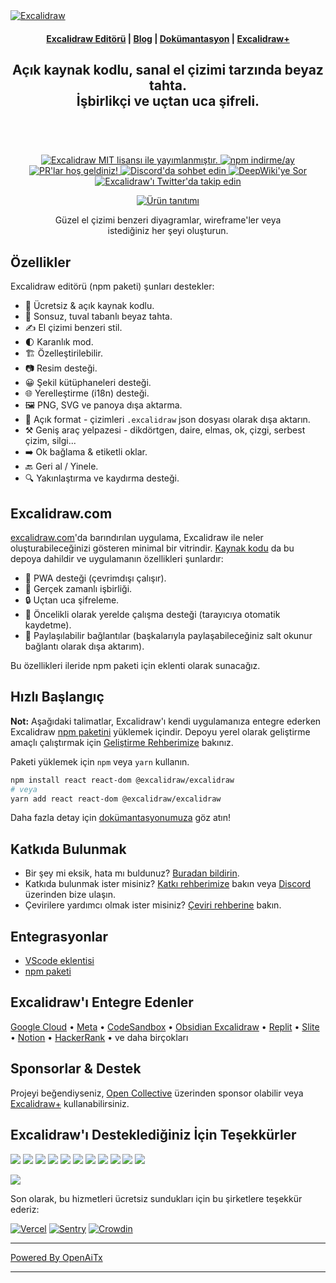 <a href="https://excalidraw.com/" target="_blank" rel="noopener">
  <picture>
    <source media="(prefers-color-scheme: dark)" alt="Excalidraw" srcset="https://excalidraw.nyc3.cdn.digitaloceanspaces.com/github/excalidraw_github_cover_2_dark.png" />
    <img alt="Excalidraw" src="https://excalidraw.nyc3.cdn.digitaloceanspaces.com/github/excalidraw_github_cover_2.png" />
  </picture>
</a>

<h4 align="center">
  <a href="https://excalidraw.com">Excalidraw Editörü</a> |
  <a href="https://plus.excalidraw.com/blog">Blog</a> |
  <a href="https://docs.excalidraw.com">Dokümantasyon</a> |
  <a href="https://plus.excalidraw.com">Excalidraw+</a>
</h4>

<div align="center">
  <h2>
    Açık kaynak kodlu, sanal el çizimi tarzında beyaz tahta. </br>
    İşbirlikçi ve uçtan uca şifreli. </br>
  <br />
  </h2>
</div>

<br />
<p align="center">
  <a href="https://github.com/excalidraw/excalidraw/blob/master/LICENSE">
    <img alt="Excalidraw MIT lisansı ile yayımlanmıştır." src="https://img.shields.io/badge/license-MIT-blue.svg"  />
  </a>
  <a href="https://www.npmjs.com/package/@excalidraw/excalidraw">
    <img alt="npm indirme/ay" src="https://img.shields.io/npm/dm/@excalidraw/excalidraw"  />
  </a>
  <a href="https://docs.excalidraw.com/docs/introduction/contributing">
    <img alt="PR'lar hoş geldiniz!" src="https://img.shields.io/badge/PRs-welcome-brightgreen.svg?style=flat"  />
  </a>
  <a href="https://discord.gg/UexuTaE">
    <img alt="Discord'da sohbet edin" src="https://img.shields.io/discord/723672430744174682?color=738ad6&label=Chat%20on%20Discord&logo=discord&logoColor=ffffff&widge=false"/>
  </a>
  <a href="https://deepwiki.com/excalidraw/excalidraw">
    <img alt="DeepWiki'ye Sor" src="https://deepwiki.com/badge.svg" />
  </a>
  <a href="https://twitter.com/excalidraw">
    <img alt="Excalidraw'ı Twitter'da takip edin" src="https://img.shields.io/twitter/follow/excalidraw.svg?label=follow+@excalidraw&style=social&logo=twitter"/>
  </a>
</p>

<div align="center">
  <figure>
    <a href="https://excalidraw.com" target="_blank" rel="noopener">
      <img src="https://excalidraw.nyc3.cdn.digitaloceanspaces.com/github%2Fproduct_showcase.png" alt="Ürün tanıtımı" />
    </a>
    <figcaption>
      <p align="center">
        Güzel el çizimi benzeri diyagramlar, wireframe'ler veya istediğiniz her şeyi oluşturun.
      </p>
    </figcaption>
  </figure>
</div>

## Özellikler

Excalidraw editörü (npm paketi) şunları destekler:

- 💯&nbsp;Ücretsiz & açık kaynak kodlu.
- 🎨&nbsp;Sonsuz, tuval tabanlı beyaz tahta.
- ✍️&nbsp;El çizimi benzeri stil.
- 🌓&nbsp;Karanlık mod.
- 🏗️&nbsp;Özelleştirilebilir.
- 📷&nbsp;Resim desteği.
- 😀&nbsp;Şekil kütüphaneleri desteği.
- 🌐&nbsp;Yerelleştirme (i18n) desteği.
- 🖼️&nbsp;PNG, SVG ve panoya dışa aktarma.
- 💾&nbsp;Açık format - çizimleri `.excalidraw` json dosyası olarak dışa aktarın.
- ⚒️&nbsp;Geniş araç yelpazesi - dikdörtgen, daire, elmas, ok, çizgi, serbest çizim, silgi...
- ➡️&nbsp;Ok bağlama & etiketli oklar.
- 🔙&nbsp;Geri al / Yinele.
- 🔍&nbsp;Yakınlaştırma ve kaydırma desteği.

## Excalidraw.com

[excalidraw.com](https://excalidraw.com)'da barındırılan uygulama, Excalidraw ile neler oluşturabileceğinizi gösteren minimal bir vitrindir. [Kaynak kodu](https://github.com/excalidraw/excalidraw/tree/master/excalidraw-app) da bu depoya dahildir ve uygulamanın özellikleri şunlardır:

- 📡&nbsp;PWA desteği (çevrimdışı çalışır).
- 🤼&nbsp;Gerçek zamanlı işbirliği.
- 🔒&nbsp;Uçtan uca şifreleme.
- 💾&nbsp;Öncelikli olarak yerelde çalışma desteği (tarayıcıya otomatik kaydetme).
- 🔗&nbsp;Paylaşılabilir bağlantılar (başkalarıyla paylaşabileceğiniz salt okunur bağlantı olarak dışa aktarım).

Bu özellikleri ileride npm paketi için eklenti olarak sunacağız.

## Hızlı Başlangıç

**Not:** Aşağıdaki talimatlar, Excalidraw'ı kendi uygulamanıza entegre ederken Excalidraw [npm paketini](https://www.npmjs.com/package/@excalidraw/excalidraw) yüklemek içindir. Depoyu yerel olarak geliştirme amaçlı çalıştırmak için [Geliştirme Rehberimize](https://docs.excalidraw.com/docs/introduction/development) bakınız.

Paketi yüklemek için `npm` veya `yarn` kullanın.

```bash
npm install react react-dom @excalidraw/excalidraw
# veya
yarn add react react-dom @excalidraw/excalidraw
```

Daha fazla detay için [dokümantasyonumuza](https://docs.excalidraw.com/docs/@excalidraw/excalidraw/installation) göz atın!

## Katkıda Bulunmak

- Bir şey mi eksik, hata mı buldunuz? [Buradan bildirin](https://github.com/excalidraw/excalidraw/issues).
- Katkıda bulunmak ister misiniz? [Katkı rehberimize](https://docs.excalidraw.com/docs/introduction/contributing) bakın veya [Discord](https://discord.gg/UexuTaE) üzerinden bize ulaşın.
- Çevirilere yardımcı olmak ister misiniz? [Çeviri rehberine](https://docs.excalidraw.com/docs/introduction/contributing#translating) bakın.

## Entegrasyonlar

- [VScode eklentisi](https://marketplace.visualstudio.com/items?itemName=pomdtr.excalidraw-editor)
- [npm paketi](https://www.npmjs.com/package/@excalidraw/excalidraw)

## Excalidraw'ı Entegre Edenler

[Google Cloud](https://googlecloudcheatsheet.withgoogle.com/architecture) • [Meta](https://meta.com/) • [CodeSandbox](https://codesandbox.io/) • [Obsidian Excalidraw](https://github.com/zsviczian/obsidian-excalidraw-plugin) • [Replit](https://replit.com/) • [Slite](https://slite.com/) • [Notion](https://notion.so/) • [HackerRank](https://www.hackerrank.com/) • ve daha birçokları

## Sponsorlar & Destek

Projeyi beğendiyseniz, [Open Collective](https://opencollective.com/excalidraw) üzerinden sponsor olabilir veya [Excalidraw+](https://plus.excalidraw.com/) kullanabilirsiniz.

## Excalidraw'ı Desteklediğiniz İçin Teşekkürler

[<img src="https://opencollective.com/excalidraw/tiers/sponsors/0/avatar.svg?avatarHeight=120"/>](https://opencollective.com/excalidraw/tiers/sponsors/0/website) [<img src="https://opencollective.com/excalidraw/tiers/sponsors/1/avatar.svg?avatarHeight=120"/>](https://opencollective.com/excalidraw/tiers/sponsors/1/website) [<img src="https://opencollective.com/excalidraw/tiers/sponsors/2/avatar.svg?avatarHeight=120"/>](https://opencollective.com/excalidraw/tiers/sponsors/2/website) [<img src="https://opencollective.com/excalidraw/tiers/sponsors/3/avatar.svg?avatarHeight=120"/>](https://opencollective.com/excalidraw/tiers/sponsors/3/website) [<img src="https://opencollective.com/excalidraw/tiers/sponsors/4/avatar.svg?avatarHeight=120"/>](https://opencollective.com/excalidraw/tiers/sponsors/4/website) [<img src="https://opencollective.com/excalidraw/tiers/sponsors/5/avatar.svg?avatarHeight=120"/>](https://opencollective.com/excalidraw/tiers/sponsors/5/website) [<img src="https://opencollective.com/excalidraw/tiers/sponsors/6/avatar.svg?avatarHeight=120"/>](https://opencollective.com/excalidraw/tiers/sponsors/6/website) [<img src="https://opencollective.com/excalidraw/tiers/sponsors/7/avatar.svg?avatarHeight=120"/>](https://opencollective.com/excalidraw/tiers/sponsors/7/website) [<img src="https://opencollective.com/excalidraw/tiers/sponsors/8/avatar.svg?avatarHeight=120"/>](https://opencollective.com/excalidraw/tiers/sponsors/8/website) [<img src="https://opencollective.com/excalidraw/tiers/sponsors/9/avatar.svg?avatarHeight=120"/>](https://opencollective.com/excalidraw/tiers/sponsors/9/website) [<img src="https://opencollective.com/excalidraw/tiers/sponsors/10/avatar.svg?avatarHeight=120"/>](https://opencollective.com/excalidraw/tiers/sponsors/10/website)

<a href="https://opencollective.com/excalidraw#category-CONTRIBUTE" target="_blank"><img src="https://opencollective.com/excalidraw/tiers/backers.svg?avatarHeight=32"/></a>

Son olarak, bu hizmetleri ücretsiz sundukları için bu şirketlere teşekkür ederiz:

[![Vercel](./.github/assets/vercel.svg)](https://vercel.com) [![Sentry](./.github/assets/sentry.svg)](https://sentry.io) [![Crowdin](./.github/assets/crowdin.svg)](https://crowdin.com)

---

[Powered By OpenAiTx](https://github.com/OpenAiTx/OpenAiTx)

---